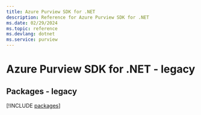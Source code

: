 ```yaml
---
title: Azure Purview SDK for .NET
description: Reference for Azure Purview SDK for .NET
ms.date: 02/29/2024
ms.topic: reference
ms.devlang: dotnet
ms.service: purview
---
```

# Azure Purview SDK for .NET - legacy
## Packages - legacy
[!INCLUDE [packages](purview-index.md)]